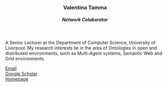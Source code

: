 
<header class="post-header">
<h3 class="post-title">Valentina Tamma</h3>
<h5 class="post-description">Network Colaborator</h5>
</header>

A Senior Lecturer at the Department of Computer Science, University of Liverpool. 
My research interests lie in the area of Ontologies in open and distributed environments, such as Multi-Agent systems, Semantic Web and Grid environments.

<i class="fa fa-envelope"></i> <a href="mailto:valli@liverpool.ac.uk">Email</a> <br />
<i class="ai ai-google-scholar"></i> <a href="https://scholar.google.com/citations?user=tYimqvsAAAAJ&hl=en&oi=sra">Google Scholar</a> <br />
<i class="fa fa-globe"></i> <a href="https://intranet.csc.liv.ac.uk/~valli/Home.html">Homepage</a>


